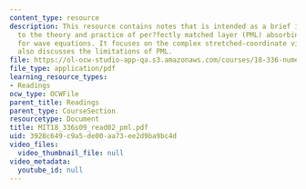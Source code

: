 ```yaml
---
content_type: resource
description: This resource contains notes that is intended as a brief introduction
  to the theory and practice of per?fectly matched layer (PML) absorbing boundaries
  for wave equations. It focuses on the complex stretched-coordinate viewpoint, and
  also discusses the limitations of PML.
file: https://ol-ocw-studio-app-qa.s3.amazonaws.com/courses/18-336-numerical-methods-for-partial-differential-equations-spring-2009/3928c649c9a5de00aa73ee2d9ba9bc4d_MIT18_336s09_read02_pml.pdf
file_type: application/pdf
learning_resource_types:
- Readings
ocw_type: OCWFile
parent_title: Readings
parent_type: CourseSection
resourcetype: Document
title: MIT18_336s09_read02_pml.pdf
uid: 3928c649-c9a5-de00-aa73-ee2d9ba9bc4d
video_files:
  video_thumbnail_file: null
video_metadata:
  youtube_id: null
---
```

